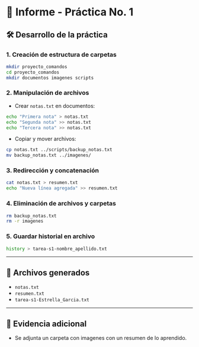 # 📘 Informe - Práctica No. 1

## 🛠 Desarrollo de la práctica

### 1. Creación de estructura de carpetas

```bash
mkdir proyecto_comandos
cd proyecto_comandos
mkdir documentos imagenes scripts
```

### 2. Manipulación de archivos

* Crear `notas.txt` en documentos:

```bash
echo "Primera nota" > notas.txt
echo "Segunda nota" >> notas.txt
echo "Tercera nota" >> notas.txt
```

* Copiar y mover archivos:

```bash
cp notas.txt ../scripts/backup_notas.txt
mv backup_notas.txt ../imagenes/
```

### 3. Redirección y concatenación

```bash
cat notas.txt > resumen.txt
echo "Nueva línea agregada" >> resumen.txt
```

### 4. Eliminación de archivos y carpetas

```bash
rm backup_notas.txt
rm -r imagenes
```

### 5. Guardar historial en archivo

```bash
history > tarea-s1-nombre_apellido.txt
```

---

## 📂 Archivos generados

* `notas.txt`
* `resumen.txt`
* `tarea-s1-Estrella_Garcia.txt`

---

## 🎤 Evidencia adicional

* Se adjunta un carpeta con imagenes con un resumen de lo aprendido.
